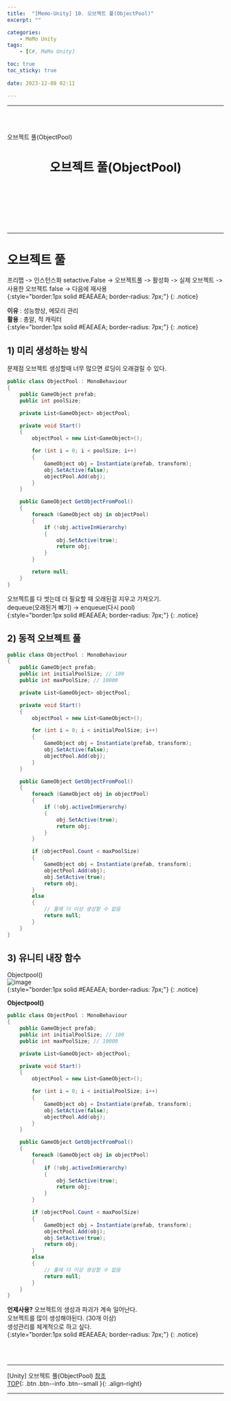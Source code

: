 ```yaml
---
title:  "[Memo-Unity] 10. 오브젝트 풀(ObjectPool)"
excerpt: ""

categories:
    - MeMo Unity
tags:
    - [C#, MeMo Unity]

toc: true
toc_sticky: true
 
date: 2023-12-08 02:11

---
```

- - -
<BR><BR>

오브젝트 풀(ObjectPool)

<center><H1> 오브젝트 풀(ObjectPool) </H1></center>

<br><br><br><br><br><br>
- - - 

# 오브젝트 풀
프리팹 -> 인스턴스화 setactive.False -> 오브젝트풀 -> 활성화 -> 실제 오브젝트 -> 사용한 오브젝트 false -> 다음에 재사용  
{:style="border:1px solid #EAEAEA; border-radius: 7px;"}
{: .notice}  

**이유** : 성능향상, 메모리 관리  
**활용** : 총알, 적 캐릭터  
{:style="border:1px solid #EAEAEA; border-radius: 7px;"}
{: .notice}  

## 1) 미리 생성하는 방식 
문제점 오브젝트 생성할때 너무 많으면 로딩이 오래걸릴 수 있다.    
<div class="notice--primary" markdown="1"> 

```c# 
public class ObjectPool : MonoBehaviour
{
    public GameObject prefab;
    public int poolSize;

    private List<GameObject> objectPool;

    private void Start()
    {
        objectPool = new List<GameObject>();

        for (int i = 0; i < poolSize; i++)
        {
            GameObject obj = Instantiate(prefab, transform);
            obj.SetActive(false);
            objectPool.Add(obj);
        }
    }

    public GameObject GetObjectFromPool()
    {
        foreach (GameObject obj in objectPool)
        {
            if (!obj.activeInHierarchy)
            {
                obj.SetActive(true);
                return obj;
            }
        }

        return null;
    }
}

```

</div>

오브젝트를 다 썻는데 더 필요할 때 오래된걸 지우고 가져오기.  
dequeue(오래된거 뺴기) -> enqueue(다시 pool)  
{:style="border:1px solid #EAEAEA; border-radius: 7px;"}
{: .notice}  

## 2) 동적 오브젝트 풀 

<div class="notice--primary" markdown="1"> 

```c# 
public class ObjectPool : MonoBehaviour
{
    public GameObject prefab;
    public int initialPoolSize; // 100
    public int maxPoolSize; // 10000

    private List<GameObject> objectPool;

    private void Start()
    {
        objectPool = new List<GameObject>();

        for (int i = 0; i < initialPoolSize; i++)
        {
            GameObject obj = Instantiate(prefab, transform);
            obj.SetActive(false);
            objectPool.Add(obj);
        }
    }

    public GameObject GetObjectFromPool()
    {
        foreach (GameObject obj in objectPool)
        {
            if (!obj.activeInHierarchy)
            {
                obj.SetActive(true);
                return obj;
            }
        }

        if (objectPool.Count < maxPoolSize)
        {
            GameObject obj = Instantiate(prefab, transform);
            objectPool.Add(obj); 
            obj.SetActive(true);
            return obj;
        }
        else
        {
            // 풀에 더 이상 생성할 수 없음
            return null;
        }
    }
}

```

</div>

## 3) 유니티 내장 함수 
Objectpool()  
![image](https://github.com/levell1/levell1.github.io/assets/96651722/1ccfec3e-1679-477d-9c19-43006778c5bd)  
{:style="border:1px solid #EAEAEA; border-radius: 7px;"}
{: .notice}  

**Objectpool()**  

<div class="notice--primary" markdown="1"> 

```c# 
public class ObjectPool : MonoBehaviour
{
    public GameObject prefab;
    public int initialPoolSize; // 100
    public int maxPoolSize; // 10000

    private List<GameObject> objectPool;

    private void Start()
    {
        objectPool = new List<GameObject>();

        for (int i = 0; i < initialPoolSize; i++)
        {
            GameObject obj = Instantiate(prefab, transform);
            obj.SetActive(false);
            objectPool.Add(obj);
        }
    }

    public GameObject GetObjectFromPool()
    {
        foreach (GameObject obj in objectPool)
        {
            if (!obj.activeInHierarchy)
            {
                obj.SetActive(true);
                return obj;
            }
        }

        if (objectPool.Count < maxPoolSize)
        {
            GameObject obj = Instantiate(prefab, transform);
            objectPool.Add(obj); 
            obj.SetActive(true);
            return obj;
        }
        else
        {
            // 풀에 더 이상 생성할 수 없음
            return null;
        }
    }
}

```

</div>

**언제사용?**
오브젝트의 생성과 파괴가 계속 일어난다.  
오브젝트를 많이 생성해야된다. (30개 이상)  
생성관리를 체계적으로 하고 싶다.  
{:style="border:1px solid #EAEAEA; border-radius: 7px;"}
{: .notice}  

<br><br>
- - - 

[Unity] 오브젝트 풀(ObjectPool)
[참조](https://docs.unity3d.com/kr/2021.3/Manual/Coroutines.html)  
[TOP](#){: .btn .btn--info .btn--small }{: .align-right}
<br>
- - -
